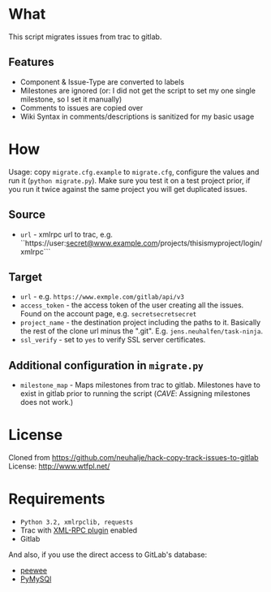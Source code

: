 What
=====

 This script migrates issues from trac to gitlab.

Features
--------
 * Component & Issue-Type are converted to labels
 * Milestones are ignored (or: I did not get the script to set my one single milestone, so I set it manually)
 * Comments to issues are copied over
 * Wiki Syntax in comments/descriptions is sanitized for my basic usage

How
====

 Usage: copy ```migrate.cfg.example``` to ```migrate.cfg```, configure the values and run it (```python migrate.py```). Make sure you test it on a test project prior, if you run it twice against the same project you will get duplicated issues.

Source
-------

 * ```url``` - xmlrpc url to trac, e.g. ``https://user:secret@www.example.com/projects/thisismyproject/login/xmlrpc```

Target
-------

 * ```url``` - e.g. ```https://www.exmple.com/gitlab/api/v3```
 * ```access_token``` - the access token of the user creating all the issues. Found on the account page,  e.g. ```secretsecretsecret```
 * ```project_name``` - the destination project including the paths to it. Basically the rest of the clone url minus the ".git". E.g. ```jens.neuhalfen/task-ninja```.
 * ```ssl_verify``` - set to ```yes``` to verify SSL server certificates.

Additional configuration in ```migrate.py```
--------------------------------------------

 * ```milestone_map``` - Maps milestones from trac to gitlab. Milestones have to exist in gitlab prior to running the script (_CAVE_: Assigning milestones does not work.)

License
========

 Cloned from https://github.com/neuhalje/hack-copy-track-issues-to-gitlab
 License: http://www.wtfpl.net/

Requirements
==============

 * ```Python 3.2, xmlrpclib, requests```
 * Trac with [XML-RPC plugin](http://trac-hacks.org/wiki/XmlRpcPlugin) enabled
 * Gitlab
 
 And also, if you use the direct access to GitLab's database:
 * [peewee](https://github.com/coleifer/peewee) 
 * [PyMySQl](https://github.com/PyMySQL/PyMySQL)

